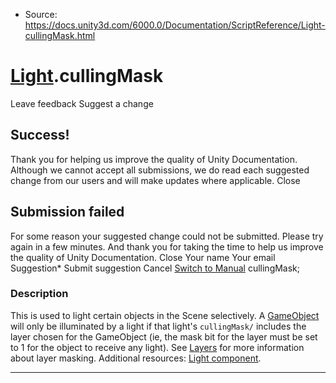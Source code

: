 * Source: https://docs.unity3d.com/6000.0/Documentation/ScriptReference/Light-cullingMask.html

#  [Light](https://docs.unity3d.com/6000.0/Documentation/ScriptReference/Light.html).cullingMask
Leave feedback
Suggest a change
## Success!
Thank you for helping us improve the quality of Unity Documentation. Although we cannot accept all submissions, we do read each suggested change from our users and will make updates where applicable.
Close
## Submission failed
For some reason your suggested change could not be submitted. Please <a>try again</a> in a few minutes. And thank you for taking the time to help us improve the quality of Unity Documentation.
Close
Your name Your email Suggestion* Submit suggestion
Cancel
[Switch to Manual](https://docs.unity3d.com/6000.0/Documentation/Manual/class-Light.html "Go to Light Component in the Manual")
cullingMask; 
### Description
This is used to light certain objects in the Scene selectively.
A [GameObject](https://docs.unity3d.com/6000.0/Documentation/ScriptReference/GameObject.html) will only be illuminated by a light if that light's `cullingMask/` includes the layer chosen for the GameObject (ie, the mask bit for the layer must be set to 1 for the object to receive any light). See [Layers](https://docs.unity3d.com/6000.0/Documentation/Manual/Layers.html) for more information about layer masking. Additional resources: [Light component](https://docs.unity3d.com/6000.0/Documentation/Manual/class-Light.html).
* * *
